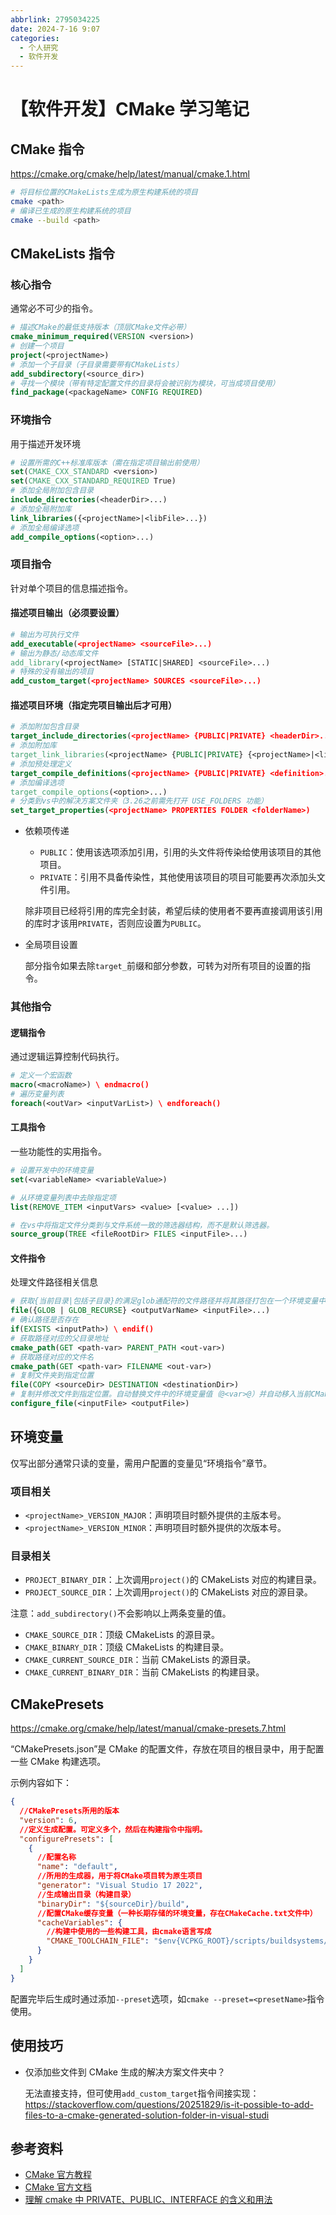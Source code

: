 ```yaml
---
abbrlink: 2795034225
date: 2024-7-16 9:07
categories:
  - 个人研究
  - 软件开发
---
```


# 【软件开发】CMake 学习笔记

## CMake 指令

https://cmake.org/cmake/help/latest/manual/cmake.1.html

```bash
# 将目标位置的CMakeLists生成为原生构建系统的项目
cmake <path>
# 编译已生成的原生构建系统的项目
cmake --build <path>
```

## CMakeLists 指令

### 核心指令

通常必不可少的指令。

```cmake
# 描述CMake的最低支持版本（顶层CMake文件必带）
cmake_minimum_required(VERSION <version>)
# 创建一个项目
project(<projectName>)
# 添加一个子目录（子目录需要带有CMakeLists）
add_subdirectory(<source_dir>)
# 寻找一个模块（带有特定配置文件的目录将会被识别为模块，可当成项目使用）
find_package(<packageName> CONFIG REQUIRED)
```

### 环境指令

用于描述开发环境

```cmake
# 设置所需的C++标准库版本（需在指定项目输出前使用）
set(CMAKE_CXX_STANDARD <version>)
set(CMAKE_CXX_STANDARD_REQUIRED True)
# 添加全局附加包含目录
include_directories(<headerDir>...)
# 添加全局附加库
link_libraries({<projectName>|<libFile>...})
# 添加全局编译选项
add_compile_options(<option>...)
```

### 项目指令

针对单个项目的信息描述指令。

#### 描述项目输出（必须要设置）

```cmake
# 输出为可执行文件
add_executable(<projectName> <sourceFile>...)
# 输出为静态/动态库文件
add_library(<projectName> [STATIC|SHARED] <sourceFile>...)
# 特殊的没有输出的项目
add_custom_target(<projectName> SOURCES <sourceFile>...)
```

#### 描述项目环境（指定完项目输出后才可用）

```cmake
# 添加附加包含目录
target_include_directories(<projectName> {PUBLIC|PRIVATE} <headerDir>...)
# 添加附加库
target_link_libraries(<projectName> {PUBLIC|PRIVATE} {<projectName>|<libFile>...})
# 添加预处理定义
target_compile_definitions(<projectName> {PUBLIC|PRIVATE} <definition>...)
# 添加编译选项
target_compile_options(<option>...)
# 分类到vs中的解决方案文件夹（3.26之前需先打开 USE_FOLDERS 功能）
set_target_properties(<projectName> PROPERTIES FOLDER <folderName>)
```

- 依赖项传递

  - `PUBLIC`：使用该选项添加引用，引用的头文件将传染给使用该项目的其他项目。
  - `PRIVATE`：引用不具备传染性，其他使用该项目的项目可能要再次添加头文件引用。

  除非项目已经将引用的库完全封装，希望后续的使用者不要再直接调用该引用的库时才该用`PRIVATE`，否则应设置为`PUBLIC`。

- 全局项目设置

  部分指令如果去除`target_`前缀和部分参数，可转为对所有项目的设置的指令。

### 其他指令

#### 逻辑指令

通过逻辑运算控制代码执行。

```cmake
# 定义一个宏函数
macro(<macroName>) \ endmacro()
# 遍历变量列表
foreach(<outVar> <inputVarList>) \ endforeach()
```

#### 工具指令

一些功能性的实用指令。

```cmake
# 设置开发中的环境变量
set(<variableName> <variableValue>)

# 从环境变量列表中去除指定项
list(REMOVE_ITEM <inputVars> <value> [<value> ...])

# 在vs中将指定文件分类到与文件系统一致的筛选器结构，而不是默认筛选器。
source_group(TREE <fileRootDir> FILES <inputFile>...)
```

#### 文件指令

处理文件路径相关信息

```cmake
# 获取{当前目录|包括子目录}的满足glob通配符的文件路径并将其路径打包在一个环境变量中
file({GLOB | GLOB_RECURSE} <outputVarName> <inputFile>...)
# 确认路径是否存在
if(EXISTS <inputPath>) \ endif()
# 获取路径对应的父目录地址
cmake_path(GET <path-var> PARENT_PATH <out-var>)
# 获取路径对应的文件名
cmake_path(GET <path-var> FILENAME <out-var>)
# 复制文件夹到指定位置
file(COPY <sourceDir> DESTINATION <destinationDir>)
# 复制并修改文件到指定位置。自动替换文件中的环境变量值（@<var>@）并自动移入当前CMakeLists的构建目录。
configure_file(<inputFile> <outputFile>)
```

## 环境变量

仅写出部分通常只读的变量，需用户配置的变量见“环境指令”章节。

### 项目相关

- `<projectName>_VERSION_MAJOR`：声明项目时额外提供的主版本号。
- `<projectName>_VERSION_MINOR`：声明项目时额外提供的次版本号。

### 目录相关

- `PROJECT_BINARY_DIR`：上次调用`project()`的 CMakeLists 对应的构建目录。
- `PROJECT_SOURCE_DIR`：上次调用`project()`的 CMakeLists 对应的源目录。

注意：`add_subdirectory()`不会影响以上两条变量的值。

- `CMAKE_SOURCE_DIR`：顶级 CMakeLists 的源目录。
- `CMAKE_BINARY_DIR`：顶级 CMakeLists 的构建目录。
- `CMAKE_CURRENT_SOURCE_DIR`：当前 CMakeLists 的源目录。
- `CMAKE_CURRENT_BINARY_DIR`：当前 CMakeLists 的构建目录。

## CMakePresets

https://cmake.org/cmake/help/latest/manual/cmake-presets.7.html

“CMakePresets.json”是 CMake 的配置文件，存放在项目的根目录中，用于配置一些 CMake 构建选项。

示例内容如下：

```json
{
  //CMakePresets所用的版本
  "version": 6,
  //定义生成配置。可定义多个，然后在构建指令中指明。
  "configurePresets": [
    {
      //配置名称
      "name": "default",
      //所用的生成器，用于将CMake项目转为原生项目
      "generator": "Visual Studio 17 2022",
      //生成输出目录（构建目录）
      "binaryDir": "${sourceDir}/build",
      //配置CMake缓存变量（一种长期存储的环境变量，存在CMakeCache.txt文件中）
      "cacheVariables": {
        //构建中使用的一些构建工具，由cmake语言写成
        "CMAKE_TOOLCHAIN_FILE": "$env{VCPKG_ROOT}/scripts/buildsystems/vcpkg.cmake"
      }
    }
  ]
}
```

配置完毕后生成时通过添加`--preset`选项，如`cmake --preset=<presetName>`指令使用。

## 使用技巧

- 仅添加些文件到 CMake 生成的解决方案文件夹中？

  无法直接支持，但可使用`add_custom_target`指令间接实现：  
  https://stackoverflow.com/questions/20251829/is-it-possible-to-add-files-to-a-cmake-generated-solution-folder-in-visual-studi

## 参考资料

- [CMake 官方教程](https://cmake.org/cmake/help/latest/guide/tutorial/index.html)
- [CMake 官方文档](https://cmake.org/cmake/help/latest/index.html)
- [理解 cmake 中 PRIVATE、PUBLIC、INTERFACE 的含义和用法](https://blog.csdn.net/qq_41314786/article/details/129970547)
